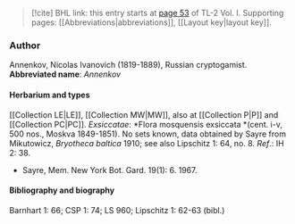 > [!cite] BHL link: this entry starts at [page 53](https://www.biodiversitylibrary.org/page/33120184) of TL-2 Vol. I.
> Supporting pages: [[Abbreviations|abbreviations]], [[Layout key|layout key]].

### Author

Annenkov, Nicolas Ivanovich (1819-1889), Russian cryptogamist. 
**Abbreviated name**: *Annenkov*

#### Herbarium and types

[[Collection LE|LE]], [[Collection MW|MW]], also at [[Collection P|P]] and [[Collection PC|PC]].
*Exsiccatae*: *Flora mosquensis exsiccata *(cent. i-v, 500 nos., Moskva 1849-1851). No sets known, data obtained by Sayre from Mikutowicz, *Bryotheca baltica* 1910; see also Lipschitz 1: 64, no. 8.
*Ref*.: IH 2: 38.
- Sayre, Mem. New York Bot. Gard. 19(1): 6. 1967.

#### Bibliography and biography

Barnhart 1: 66; CSP 1: 74; LS 960; Lipschitz 1: 62-63 (bibl.)

